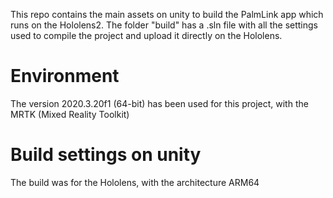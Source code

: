 This repo contains the main assets on unity to build the PalmLink app which runs on the Hololens2. The folder "build" has a .sln file with all the settings used to compile the project and upload it directly on the Hololens.

# Environment

The version 2020.3.20f1 (64-bit) has been used for this project, with the MRTK (Mixed Reality Toolkit)

# Build settings on unity

The build was for the Hololens, with the architecture ARM64


